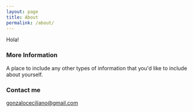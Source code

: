 ```yaml
---
layout: page
title: About
permalink: /about/
---
```


Hola!

### More Information

A place to include any other types of information that you'd like to include about yourself.

### Contact me

[gonzaloceciliano@gmail.com](mailto:gonzaloceciliano@gmail.com)
